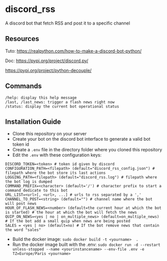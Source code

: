 # discord_rss
A discord bot that fetch RSS and post it to a specific channel

## Resources

Tuto: https://realpython.com/how-to-make-a-discord-bot-python/

Doc: 
https://pypi.org/project/discord.py/

https://pypi.org/project/python-decouple/

## Commands

```
/help: display this help message
/last, /last_news: trigger a flash news right now
/status: display the current bot operational status
```

## Installation Guide
+ Clone this repository on your server
+ Create your bot on the discord bot interface to generate a valid bot token id
+ Create a `.env` file in the directory folder where you cloned this repository
+ Edit the `.env` with these configuration keys:
```
DISCORD_TOKEN=<token> # token id given by discord
CONFIGURATION_PATH=<filepath> (default="discord_rss_config.json") # filepath where the bot store its last actions
LOGGING_PATH=<filepath> (default="discord_rss.log") # filepath where the bot log is dumped
COMMAND_PREFIX=<character> (default='/') # character prefix to start a command dedicate to this bot
URL_LIST=<url>[, <url>, ...] # urls to rss separated by a ','
CHANNEL_TO_POST=<string> (default="") # channel name where the bot will post news
HOUR_OF_FLASH_NEWS=<number> (default=the current hour at which the bot is started) # the hour at which the bot will fetch the news
QUIP_ON_NEWS=<yes | no | on_multiple_news> (default=on_multiple_news)  # If the bot add a small quip when news are being posted
SALES = <yes | no> (default=no) # If the bot remove news that contain the word "sales"
```
+ Build the docker image: `sudo docker build -t <yourname>  .`
+ Run the docker image built with the .env: `sudo docker run -d --restart unless-stopped --name <yourinstancename> --env-file .env -e TZ=Europe/Paris <yourname>`
